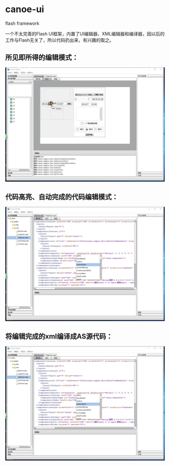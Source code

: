 canoe-ui
========

flash framework

一个不太完善的Flash UI框架，内置了UI编辑器、XML编辑器和编译器，因以后的工作与Flash无关了，所以代码扔出来，有兴趣的取之。

## 所见即所得的编辑模式：
![](screenshot1.jpg)

## 代码高亮、自动完成的代码编辑模式：
![](screenshot2.jpg)

## 将编辑完成的xml编译成AS源代码：
![](screenshot2.jpg)
